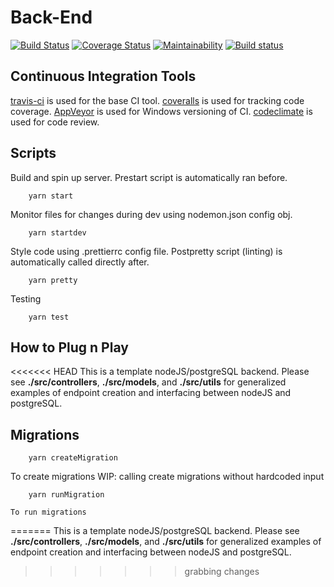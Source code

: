# Back-End


[![Build Status](https://travis-ci.com/hafey1/nodeBackEnd.svg?branch=main)](https://travis-ci.com/hafey1/nodeBackEnd)
[![Coverage Status](https://coveralls.io/repos/github/hafey1/nodeBackEnd/badge.svg?branch=main)](https://coveralls.io/github/hafey1/nodeBackEnd?branch=main)
[![Maintainability](https://api.codeclimate.com/v1/badges/64b2ba3ff1fc556b083b/maintainability)](https://codeclimate.com/github/hafey1/nodeBackEnd/maintainability)
[![Build status](https://ci.appveyor.com/api/projects/status/n5e8vaja3j051dg4?svg=true)](https://ci.appveyor.com/project/hafey1/nodebackend)

## Continuous Integration Tools

[travis-ci](https://travis-ci.com/) is used for the base CI tool.
[coveralls](https://coveralls.io/) is used for tracking code coverage.
[AppVeyor](https://ci.appveyor.com/) is used for Windows versioning of CI.
[codeclimate](https://api.codeclimate.com/) is used for code review.

## Scripts
Build and spin up server. Prestart script is automatically ran before.
```
    yarn start
```
Monitor files for changes during dev using nodemon.json config obj.
```
    yarn startdev
```
Style code using .prettierrc config file. Postpretty script (linting) is automatically called directly after.
```
    yarn pretty 
```
Testing
```
    yarn test
```

## How to Plug n Play
<<<<<<< HEAD
This is a template nodeJS/postgreSQL backend. Please see **./src/controllers**, **./src/models**, and **./src/utils** for generalized examples of endpoint creation and interfacing between nodeJS and postgreSQL.

## Migrations

```
    yarn createMigration
```
To create migrations
WIP: calling create migrations without hardcoded input

```
    yarn runMigration
```
    To run migrations
=======
This is a template nodeJS/postgreSQL backend. Please see **./src/controllers**, **./src/models**, and **./src/utils** for generalized examples of endpoint creation and interfacing between nodeJS and postgreSQL.
>>>>>>> grabbing changes
